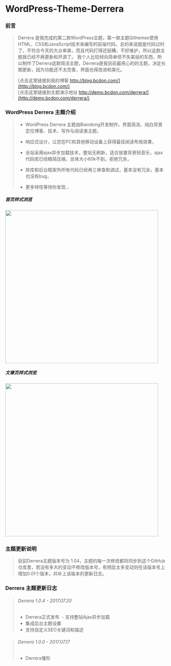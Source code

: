 # WordPress-Theme-Derrera
### 前言
> Derrera 是我完成的第二款WordPress主题，第一款主题Qithemes使用HTML、CSS和JavaScript技术来编写的前端代码，总的来说就是代码过时了，不符合今天的大众审美，而且代码打得还挺糟，不好维护，所以这款主题我已经不再更新和开源了。
> 我个人比较倾向简单但不失美丽的东西，所以制作了Derrera这款简洁主题，Derrera是我目前最用心的的主题，决定长期更新，因为功能还不太完善，界面也得改进和美化。
> 
> [点击这里链接到我的博客 http://blog.bcdon.com/](http://blog.bcdon.com/)<br />
> [点击这里链接到主题演示地址 http://demo.bcdon.com/derrera/](http://demo.bcdon.com/derrera/)<br />

### WordPress Derrera 主题介绍
> * WordPress Derrera 主题由Biandong开发制作，界面简洁、纯白背景定位博客、技术、写作与阅读类主题，
> 
> * 响应式设计，让您在PC和其他移动设备上获得最佳阅读布局效果，
>
> * 全站采用ajax异步加载技术，整站无刷新，适合放置背景轻音乐，ajax代码库已经精简压缩，总体大小60k不到，拒绝冗余，
>
> * 除库和后台框架外所有代码已经再三审查和调试，基本没有冗余，基本也没有bug，
>
> * 更多特性等待你发现...
##### 首页样式浏览

<img src="http://blog.bcdon.com/wp-content/uploads/2017/07/GAP2VN7MH4P98B4X1L8.png" width="480px" />

##### 文章页样式浏览

<img src="http://blog.bcdon.com/wp-content/uploads/2017/07/MEAVOC_V3XQRWAR98X1.png" width="480px" /> 

### 主题更新说明
> 目前Derrera主题版本号为 1.04，主题的每一次修改都将同步到这个GitHub仓库里，若没有多大的变动不修改版本号，有明显太多变动则在该版本号上增加0.01个版本，并补上该版本的更新日志。

### Derrera 主题更新日志

> ###### Derrera 1.0.4 - 2017.07.20
> - Derrera正式发布
> - 支持整站Ajax异步加载
> - 集成后台主题设置
> - 支持自定义SEO关键词和描述


> ###### Derrera 1.0.0 - 2017.07.17
> - Derrera雏形
